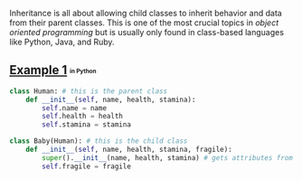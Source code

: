 Inheritance is all about allowing child classes to inherit behavior and data from their parent classes. This is one of the most crucial topics in *object oriented programming* but is usually only found in class-based languages like Python, Java, and Ruby.

## <u>Example 1</u> <sub><sup><sub><sup>in Python</sub></sup></sub></sup>

```py
class Human: # this is the parent class
	def __init__(self, name, health, stamina):
		self.name = name
		self.health = health
		self.stamina = stamina

class Baby(Human): # this is the child class
	def __init__(self, name, health, stamina, fragile):
		super().__init__(name, health, stamina) # gets attributes from parent
		self.fragile = fragile
```